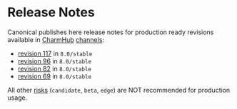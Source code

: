 # Release Notes

Canonical publishes here release notes for production ready revisions available in [CharmHub](https://charmhub.io) [channels](https://juju.is/docs/sdk/channel):

* [revision 117](/t/14074) in `8.0/stable`
* [revision 96](/t/13523) in `8.0/stable`
* [revision 82](/t/12796) in `8.0/stable`
* [revision 69](/t/12202) in `8.0/stable`

All other [risks](https://juju.is/docs/sdk/channel#heading--risk) (`candidate`, `beta`, `edge`) are NOT recommended for production usage.